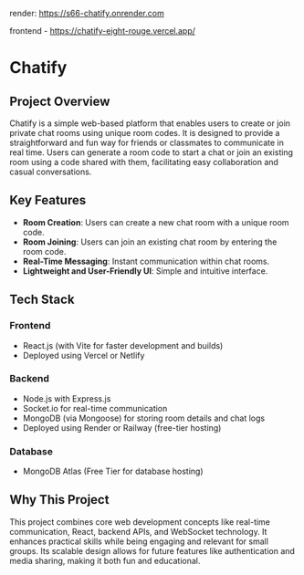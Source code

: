 render: https://s66-chatify.onrender.com

frontend -  https://chatify-eight-rouge.vercel.app/
# Chatify

## Project Overview

Chatify is a simple web-based platform that enables users to create or join private chat rooms using unique room codes. It is designed to provide a straightforward and fun way for friends or classmates to communicate in real time. Users can generate a room code to start a chat or join an existing room using a code shared with them, facilitating easy collaboration and casual conversations.

## Key Features

- **Room Creation**: Users can create a new chat room with a unique room code.
- **Room Joining**: Users can join an existing chat room by entering the room code.
- **Real-Time Messaging**: Instant communication within chat rooms.
- **Lightweight and User-Friendly UI**: Simple and intuitive interface.

## Tech Stack

### Frontend

- React.js (with Vite for faster development and builds)
- Deployed using Vercel or Netlify

### Backend

- Node.js with Express.js
- Socket.io for real-time communication
- MongoDB (via Mongoose) for storing room details and chat logs
- Deployed using Render or Railway (free-tier hosting)

### Database

- MongoDB Atlas (Free Tier for database hosting)

## Why This Project

This project combines core web development concepts like real-time communication, React, backend APIs, and WebSocket technology. It enhances practical skills while being engaging and relevant for small groups. Its scalable design allows for future features like authentication and media sharing, making it both fun and educational.
